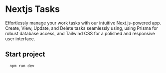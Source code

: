 # Nextjs Tasks
Effortlessly manage your work tasks with our intuitive Next.js-powered app. Create, View, Update, and Delete tasks seamlessly using, using Prisma for robust database access, and Tailwind CSS for a polished and responsive user interface.

## Start project
```ssh
  npm run dev
```

